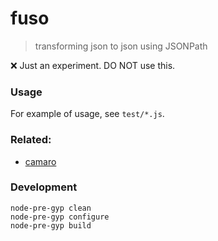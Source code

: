 fuso
====

>  transforming json to json using JSONPath

❌ Just an experiment. DO NOT use this.

### Usage

For example of usage, see `test/*.js`.

### Related:

- [camaro](https://github.com/tuananh/camaro)

### Development

    node-pre-gyp clean
    node-pre-gyp configure
    node-pre-gyp build
